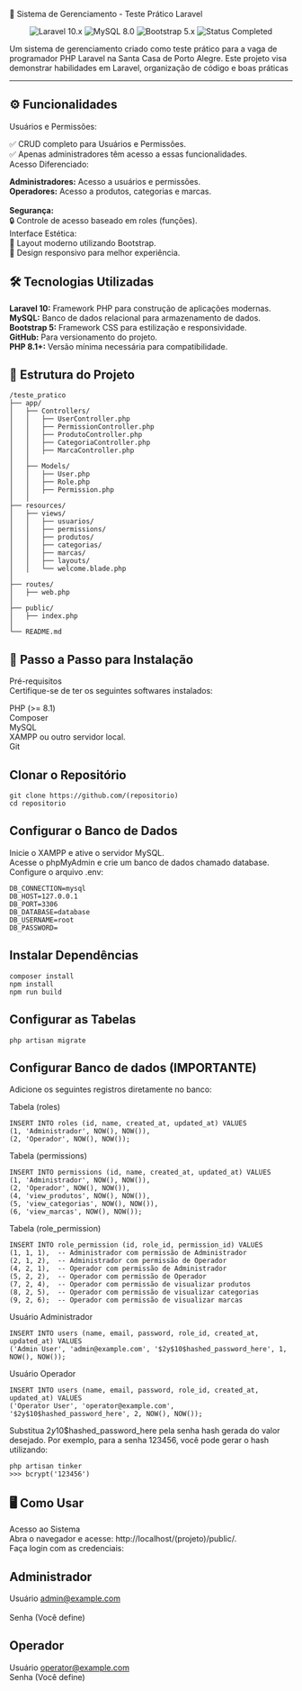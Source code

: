 🎨 Sistema de Gerenciamento - Teste Prático Laravel
<p align="center"> <img src="https://img.shields.io/badge/Laravel-10.x-red" alt="Laravel 10.x"> <img src="https://img.shields.io/badge/MySQL-8.0-blue" alt="MySQL 8.0"> <img src="https://img.shields.io/badge/Bootstrap-5.x-purple" alt="Bootstrap 5.x"> <img src="https://img.shields.io/badge/Status-Completed-brightgreen" alt="Status Completed"> </p>
Um sistema de gerenciamento criado como teste prático para a vaga de programador PHP Laravel na Santa Casa de Porto Alegre.
Este projeto visa demonstrar habilidades em Laravel, organização de código e boas práticas

---

## ⚙️ Funcionalidades

Usuários e Permissões:

✅ CRUD completo para Usuários e Permissões.<br /> 
✅ Apenas administradores têm acesso a essas funcionalidades.<br /> 
Acesso Diferenciado:

**Administradores:** Acesso a usuários e permissões.<br /> 
**Operadores:** Acesso a produtos, categorias e marcas.<br /> 
<br /> 
**Segurança:**<br /> 
🔒 Controle de acesso baseado em roles (funções).<br /> 
Interface Estética:<br /> 
🎨 Layout moderno utilizando Bootstrap.<br /> 
📱 Design responsivo para melhor experiência.<br /> 

## 🛠 Tecnologias Utilizadas

**Laravel 10:** Framework PHP para construção de aplicações modernas.<br /> 
**MySQL:** Banco de dados relacional para armazenamento de dados.<br /> 
**Bootstrap 5:** Framework CSS para estilização e responsividade.<br /> 
**GitHub:** Para versionamento do projeto.<br /> 
**PHP 8.1+:** Versão mínima necessária para compatibilidade.<br /> 

## 📂 Estrutura do Projeto
```plaintext
/teste_pratico
├── app/
│   ├── Controllers/
│   │   ├── UserController.php
│   │   ├── PermissionController.php
│   │   ├── ProdutoController.php
│   │   ├── CategoriaController.php
│   │   ├── MarcaController.php
│   │
│   ├── Models/
│   │   ├── User.php
│   │   ├── Role.php
│   │   ├── Permission.php
│   │
├── resources/
│   ├── views/
│   │   ├── usuarios/
│   │   ├── permissions/
│   │   ├── produtos/
│   │   ├── categorias/
│   │   ├── marcas/
│   │   ├── layouts/
│   │   └── welcome.blade.php
│
├── routes/
│   ├── web.php
│
├── public/
│   ├── index.php
│
└── README.md

```
## 🚀 Passo a Passo para Instalação
Pré-requisitos<br />
Certifique-se de ter os seguintes softwares instalados:<br />

PHP (>= 8.1)<br />
Composer<br />
MySQL<br />
XAMPP ou outro servidor local.<br />
Git<br />

## Clonar o Repositório
```
git clone https://github.com/(repositorio)
cd repositorio
```

## Configurar o Banco de Dados
Inicie o XAMPP e ative o servidor MySQL.<br />
Acesse o phpMyAdmin e crie um banco de dados chamado database.<br />
Configure o arquivo .env:<br />
```
DB_CONNECTION=mysql
DB_HOST=127.0.0.1
DB_PORT=3306
DB_DATABASE=database
DB_USERNAME=root 
DB_PASSWORD=
```

## Instalar Dependências
```
composer install
npm install
npm run build
```

## Configurar as Tabelas
```
php artisan migrate
```

## Configurar Banco de dados (IMPORTANTE)
Adicione os seguintes registros diretamente no banco:<br />

Tabela (roles)
```
INSERT INTO roles (id, name, created_at, updated_at) VALUES 
(1, 'Administrador', NOW(), NOW()),
(2, 'Operador', NOW(), NOW());
```

Tabela (permissions)
```
INSERT INTO permissions (id, name, created_at, updated_at) VALUES 
(1, 'Administrador', NOW(), NOW()),
(2, 'Operador', NOW(), NOW()),
(4, 'view_produtos', NOW(), NOW()),
(5, 'view_categorias', NOW(), NOW()),
(6, 'view_marcas', NOW(), NOW());

```
Tabela (role_permission)
```
INSERT INTO role_permission (id, role_id, permission_id) VALUES 
(1, 1, 1),  -- Administrador com permissão de Administrador
(2, 1, 2),  -- Administrador com permissão de Operador
(4, 2, 1),  -- Operador com permissão de Administrador
(5, 2, 2),  -- Operador com permissão de Operador
(7, 2, 4),  -- Operador com permissão de visualizar produtos
(8, 2, 5),  -- Operador com permissão de visualizar categorias
(9, 2, 6);  -- Operador com permissão de visualizar marcas
```

Usuário Administrador
```
INSERT INTO users (name, email, password, role_id, created_at, updated_at) VALUES 
('Admin User', 'admin@example.com', '$2y$10$hashed_password_here', 1, NOW(), NOW());
```
Usuário Operador
```
INSERT INTO users (name, email, password, role_id, created_at, updated_at) VALUES 
('Operator User', 'operator@example.com', '$2y$10$hashed_password_here', 2, NOW(), NOW());
```
Substitua $2y$10$hashed_password_here pela senha hash gerada do valor desejado. Por exemplo, para a senha 123456, você pode gerar o hash utilizando:
```
php artisan tinker
>>> bcrypt('123456')
```

## 🖥️ Como Usar
Acesso ao Sistema<br />
Abra o navegador e acesse: http://localhost/(projeto)/public/.<br />
Faça login com as credenciais:<br />
## Administrador
Usuário admin@example.com	<br />	
Senha (Você define)<br />

## Operador
Usuário operator@example.com<br />
Senha	(Você define)<br />




